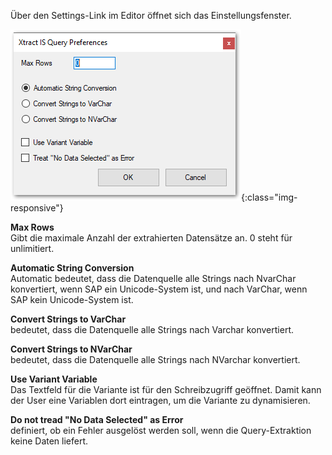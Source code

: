 Über den Settings-Link im Editor öffnet sich das Einstellungsfenster.

![Query-Settings](/img/content/Query-Settings.png){:class="img-responsive"}

**Max Rows** <br>
Gibt die maximale Anzahl der extrahierten Datensätze an. 0 steht für unlimitiert.

**Automatic String Conversion** <br>
Automatic bedeutet, dass die Datenquelle alle Strings nach NvarChar konvertiert, wenn SAP ein Unicode-System ist, und nach VarChar, wenn SAP kein Unicode-System ist.

**Convert Strings to VarChar** <br>
bedeutet, dass die Datenquelle alle Strings nach Varchar konvertiert.

**Convert Strings to NVarChar** <br>
bedeutet, dass die Datenquelle alle Strings nach NVarchar konvertiert.

**Use Variant Variable** <br>
Das Textfeld für die Variante ist für den Schreibzugriff geöffnet. Damit kann der User eine Variablen dort eintragen, um die Variante zu dynamisieren.

**Do not tread "No Data Selected" as Error** <br>
definiert, ob ein Fehler ausgelöst werden soll, wenn die Query-Extraktion keine Daten liefert.